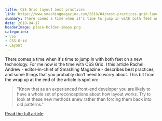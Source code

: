 ```yaml
---
title: CSS Grid layout best practices
link: https://www.smashingmagazine.com/2018/04/best-practices-grid-layout/
summary: There comes a time when it's time to jump in with both feet on a new technology. For me now is the time with CSS Grid. In this article Rachel Andrew, editor in chief of Smashing Magazine, describes best practices, and some things that you probably don't need to worry about.
date: 2018-04-17
headerImage: place-holder-image.png
categories:
- CSS
- CSS-Grid
- Layout
---
```


There comes a time when it's time to jump in with both feet on a new technology. For me now is the time with CSS Grid. I this article Rachel Andrew - editor-in-chief of Smashing Magazine - describes best practices, and some things that you probably don’t need to worry about.  This bit from the wrap up at the end of the article is spot on:

<blockquote class="external">"Know that as an experienced front-end developer you are likely to have a whole set of preconceptions about how layout works. Try to look at these new methods anew rather than forcing them back into old patterns."</blockquote>


[Read the full article](https://www.smashingmagazine.com/2018/04/best-practices-grid-layout/)
